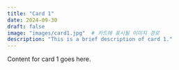 ```yaml
---
title: "Card 1"
date: 2024-09-30
draft: false
image: "images/card1.jpg"  # 카드에 표시될 이미지 경로
description: "This is a brief description of card 1."
---
```


Content for card 1 goes here.
